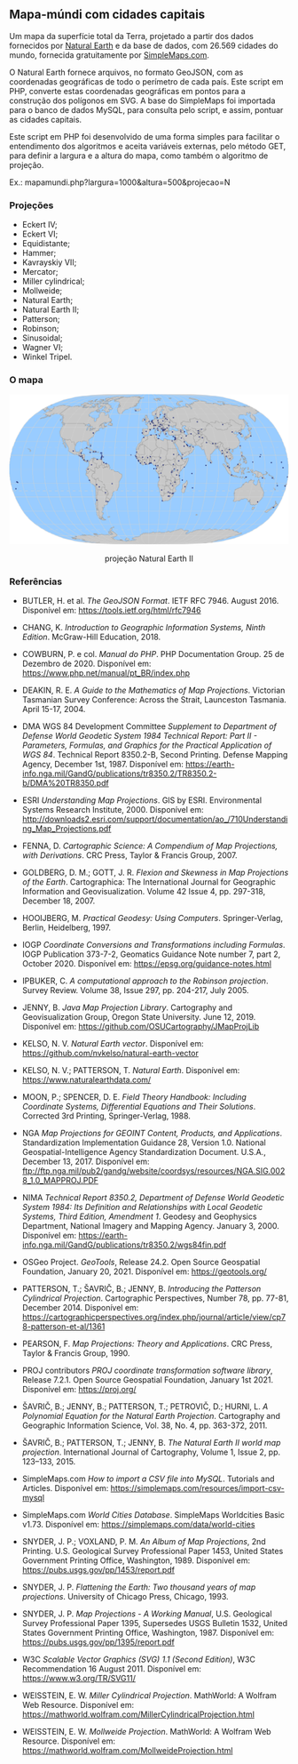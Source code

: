 ## Mapa-múndi com cidades capitais

Um mapa da superfície total da Terra, projetado a partir dos dados fornecidos por [Natural Earth](https://www.naturalearthdata.com/) e da base de dados, com 26.569 cidades do mundo, fornecida gratuitamente por [SimpleMaps.com](https://simplemaps.com/data/world-cities).

O Natural Earth fornece arquivos, no formato GeoJSON, com as coordenadas geográficas de todo o perímetro de cada país. Este script em PHP, converte estas coordenadas geográficas em pontos para a construção dos polígonos em SVG. A base do SimpleMaps foi importada para o banco de dados MySQL, para consulta pelo script, e assim, pontuar as cidades capitais.

Este script em PHP foi desenvolvido de uma forma simples para facilitar o entendimento dos algoritmos e aceita variáveis externas, pelo método GET, para definir a largura e a altura do mapa, como também o algoritmo de projeção.

Ex.: mapamundi.php?largura=1000&altura=500&projecao=N

### Projeções

- Eckert IV;
- Eckert VI;
- Equidistante;
- Hammer;
- Kavrayskiy VII;
- Mercator;
- Miller cylindrical;
- Mollweide;
- Natural Earth;
- Natural Earth II;
- Patterson;
- Robinson;
- Sinusoidal;
- Wagner VI;
- Winkel Tripel.

### O mapa

![Mapa-múndi](img/mapamundi.svg?raw=true)

<p align="center">projeção Natural Earth II</p>

### Referências

- BUTLER, H. et al. *The GeoJSON Format*. IETF RFC 7946. August 2016. Disponível em: <https://tools.ietf.org/html/rfc7946>

- CHANG, K. *Introduction to Geographic Information Systems, Ninth Edition*. McGraw-Hill Education, 2018.

- COWBURN, P. e col. *Manual do PHP*. PHP Documentation Group. 25 de Dezembro de 2020. Disponível em: <https://www.php.net/manual/pt_BR/index.php>

- DEAKIN, R. E. *A Guide to the Mathematics of Map Projections*. Victorian Tasmanian Survey Conference: Across the Strait, Launceston Tasmania. April 15-17, 2004.

- DMA WGS 84 Development Committee *Supplement to Department of Defense World Geodetic System 1984 Technical Report: Part II - Parameters, Formulas, and Graphics for the Practical Application of WGS 84*. Technical Report 8350.2-B, Second Printing. Defense Mapping Agency, December 1st, 1987. Disponível em: <https://earth-info.nga.mil/GandG/publications/tr8350.2/TR8350.2-b/DMA%20TR8350.pdf>

- ESRI *Understanding Map Projections*. GIS by ESRI. Environmental Systems Research Institute, 2000. Disponível em: <http://downloads2.esri.com/support/documentation/ao_/710Understanding_Map_Projections.pdf>

- FENNA, D. *Cartographic Science: A Compendium of Map Projections, with Derivations*. CRC Press, Taylor & Francis Group, 2007.

- GOLDBERG, D. M.; GOTT, J. R. *Flexion and Skewness in Map Projections of the Earth*. Cartographica: The International Journal for Geographic Information and Geovisualization. Volume 42 Issue 4, pp. 297-318, December 18, 2007.

- HOOIJBERG, M. *Practical Geodesy: Using Computers*. Springer-Verlag, Berlin, Heidelberg, 1997.

- IOGP *Coordinate Conversions and Transformations including Formulas*. IOGP Publication 373-7-2, Geomatics Guidance Note number 7, part 2, October 2020. Disponível em: <https://epsg.org/guidance-notes.html>

- IPBUKER, C. *A computational approach to the Robinson projection*. Survey Review. Volume 38, Issue 297, pp. 204-217, July 2005.

- JENNY, B. *Java Map Projection Library*. Cartography and Geovisualization Group, Oregon State University. June 12, 2019. Disponível em: <https://github.com/OSUCartography/JMapProjLib>

- KELSO, N. V. *Natural Earth vector*. Disponível em: <https://github.com/nvkelso/natural-earth-vector>

- KELSO, N. V.; PATTERSON, T. *Natural Earth*. Disponível em: <https://www.naturalearthdata.com/>

- MOON, P.; SPENCER, D. E. *Field Theory Handbook: Including Coordinate Systems, Differential Equations and Their Solutions*. Corrected 3rd Printing, Springer-Verlag, 1988.

- NGA *Map Projections for GEOINT Content, Products, and Applications*. Standardization Implementation Guidance 28, Version 1.0. National Geospatial-Intelligence Agency Standardization Document. U.S.A., December 13, 2017. Disponível em: <ftp://ftp.nga.mil/pub2/gandg/website/coordsys/resources/NGA.SIG.0028_1.0_MAPPROJ.PDF>

- NIMA *Technical Report 8350.2, Department of Defense World Geodetic System 1984: Its Definition and Relationships with Local Geodetic Systems, Third Edition, Amendment 1*. Geodesy and Geophysics Department, National Imagery and Mapping Agency. January 3, 2000. Disponível em: <https://earth-info.nga.mil/GandG/publications/tr8350.2/wgs84fin.pdf>

- OSGeo Project. *GeoTools*, Release 24.2. Open Source Geospatial Foundation, January 20, 2021. Disponível em: <https://geotools.org/>

- PATTERSON, T.; ŠAVRIČ, B.; JENNY, B. *Introducing the Patterson Cylindrical Projection*. Cartographic Perspectives, Number 78, pp. 77-81, December 2014. Disponível em: <https://cartographicperspectives.org/index.php/journal/article/view/cp78-patterson-et-al/1361>

- PEARSON, F. *Map Projections: Theory and Applications*. CRC Press, Taylor & Francis Group, 1990.

- PROJ contributors *PROJ coordinate transformation software library*, Release 7.2.1. Open Source Geospatial Foundation, January 1st 2021. Disponível em: <https://proj.org/>

- ŠAVRIČ, B.; JENNY, B.; PATTERSON, T.; PETROVIČ, D.; HURNI, L. *A Polynomial Equation for the Natural Earth Projection*. Cartography and Geographic Information Science, Vol. 38, No. 4, pp. 363-372, 2011.

- ŠAVRIČ, B.; PATTERSON, T.; JENNY, B. *The Natural Earth II world map projection*. International Journal of Cartography, 
Volume 1, Issue 2, pp. 123–133, 2015.

- SimpleMaps.com *How to import a CSV file into MySQL*. Tutorials and Articles. Disponível em: <https://simplemaps.com/resources/import-csv-mysql>

- SimpleMaps.com *World Cities Database*. SimpleMaps Worldcities Basic v1.73. Disponível em: <https://simplemaps.com/data/world-cities>

- SNYDER, J. P.; VOXLAND, P. M. *An Album of Map Projections*, 2nd Printing. U.S. Geological Survey Professional Paper 1453, United States Government Printing Office, Washington, 1989. Disponível em: <https://pubs.usgs.gov/pp/1453/report.pdf>

- SNYDER, J. P. *Flattening the Earth: Two thousand years of map projections*. University of Chicago Press, Chicago, 1993.

- SNYDER, J. P. *Map Projections - A Working Manual*, U.S. Geological Survey Professional Paper 1395, Supersedes USGS Bulletin 1532, United States Government Printing Office, Washington, 1987. Disponível em: <https://pubs.usgs.gov/pp/1395/report.pdf>

- W3C *Scalable Vector Graphics (SVG) 1.1 (Second Edition)*, W3C Recommendation 16 August 2011. Disponível em: <https://www.w3.org/TR/SVG11/>

- WEISSTEIN, E. W. *Miller Cylindrical Projection*. MathWorld: A Wolfram Web Resource. Disponível em: <https://mathworld.wolfram.com/MillerCylindricalProjection.html>

- WEISSTEIN, E. W. *Mollweide Projection*. MathWorld: A Wolfram Web Resource. Disponível em: <https://mathworld.wolfram.com/MollweideProjection.html>
